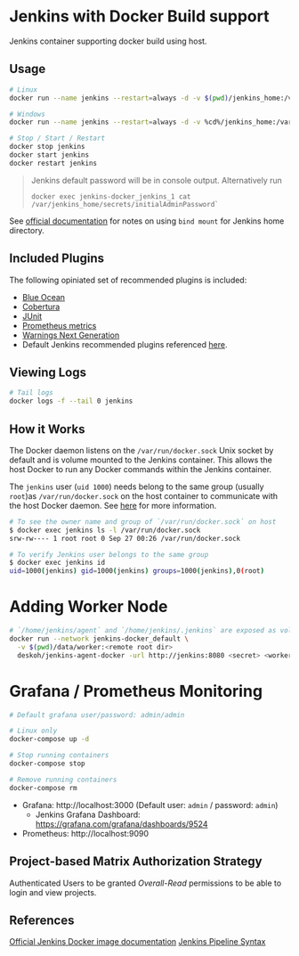 # Jenkins with Docker Build support

Jenkins container supporting docker build using host.

## Usage

```sh
# Linux
docker run --name jenkins --restart=always -d -v $(pwd)/jenkins_home:/var/jenkins_home -p 8080:8080 -p 50000:50000 -v /var/run/docker.sock:/var/run/docker.sock --name jenkins  deskoh/jenkins-docker

# Windows
docker run --name jenkins --restart=always -d -v %cd%/jenkins_home:/var/jenkins_home -p 8080:8080 -p 50000:50000 -v /var/run/docker.sock:/var/run/docker.sock --name jenkins  deskoh/jenkins-docker

# Stop / Start / Restart
docker stop jenkins
docker start jenkins
docker restart jenkins
```

> Jenkins default password will be in console output. Alternatively run
>
> ```
> docker exec jenkins-docker_jenkins_1 cat /var/jenkins_home/secrets/initialAdminPassword`
> ```

See [official documentation](https://github.com/jenkinsci/docker/blob/master/README.md) for notes on using `bind mount` for Jenkins home directory.

## Included Plugins

The following opiniated set of recommended plugins is included:

* [Blue Ocean](https://plugins.jenkins.io/blueocean)
* [Cobertura](https://plugins.jenkins.io/cobertura)
* [JUnit](https://plugins.jenkins.io/junit)
* [Prometheus metrics](https://plugins.jenkins.io/prometheus)
* [Warnings Next Generation](https://github.com/jenkinsci/warnings-ng-plugin)
* Default Jenkins recommended plugins referenced [here](https://github.com/jenkinsci/jenkins/blob/master/core/src/main/resources/jenkins/install/platform-plugins.json).

## Viewing Logs

```sh
# Tail logs
docker logs -f --tail 0 jenkins
```

## How it Works

The Docker daemon listens on the `/var/run/docker.sock` Unix socket by default and is volume mounted to the Jenkins container. This allows the host Docker to run any Docker commands within the Jenkins container.

The `jenkins` user (`uid 1000`) needs belong to the same group (usually `root`)as `/var/run/docker.sock` on the host container to communicate with the host Docker daemon. See [here](https://medium.com/@mccode/understanding-how-uid-and-gid-work-in-docker-containers-c37a01d01cf) for more information.

```bash
# To see the owner name and group of `/var/run/docker.sock` on host
$ docker exec jenkins ls -l /var/run/docker.sock
srw-rw---- 1 root root 0 Sep 27 00:26 /var/run/docker.sock

# To verify Jenkins user belongs to the same group
$ docker exec jenkins id
uid=1000(jenkins) gid=1000(jenkins) groups=1000(jenkins),0(root)

```

# Adding Worker Node

```sh
# `/home/jenkins/agent` and `/home/jenkins/.jenkins` are exposed as volumes
docker run --network jenkins-docker_default \
  -v $(pwd)/data/worker:<remote root dir>
  deskoh/jenkins-agent-docker -url http://jenkins:8080 <secret> <worker name>
```

# Grafana / Prometheus Monitoring

```sh
# Default grafana user/password: admin/admin

# Linux only
docker-compose up -d

# Stop running containers
docker-compose stop

# Remove running containers
docker-compose rm
```

* Grafana: http://localhost:3000 (Default user: `admin` / password: `admin`)
  * Jenkins Grafana Dashboard: https://grafana.com/grafana/dashboards/9524
* Prometheus: http://localhost:9090

## Project-based Matrix Authorization Strategy

Authenticated Users to be granted _Overall-Read_ permissions to be able to login and view projects.

## References
[Official Jenkins Docker image documentation](https://github.com/jenkinsci/docker/blob/master/README.md)
[Jenkins Pipeline Syntax](https://jenkins.io/doc/book/pipeline/syntax)
